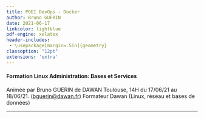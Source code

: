 ```yaml
---
title: POEI DevOps - Docker
author: Bruno GUERIN 
date: 2021-06-17
linkcolor: lightblue
pdf-engine: xelatex
header-includes:
 - \usepackage[margin=.5in]{geometry}
classoption: "12pt"
extensions: 'extra'
---
```

<link rel="icon" href="favicon.png" type="image/png" />
<meta name="viewport" content="width=device-width, initial-scale=1.0"> 

#### Formation Linux Administration: Bases et Services

Animée par Bruno GUERIN de DAWAN Toulouse, 14H du 17/06/21 au 18/06/21.
(bguerin@dawan.fr)
Formateur Dawan (Linux, réseau et bases de données)

---

